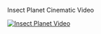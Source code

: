 
Insect Planet Cinematic Video

[![Insect Planet Video](http://img.youtube.com/vi/52OACn7CyBU/0.jpg)](http://www.youtube.com/watch?v=52OACn7CyBU "Insect Planet Cinematic")
